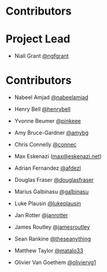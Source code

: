 # Contributors

# Project Lead

- Niall Grant [@ngfgrant](https://github.com/ngfgrant)

# Contributors

- Nabeel Amjad [@nabeelamjad](https://github.com/nabeelamjad)

- Henry Bell [@henrybell](https://github.com/henrybell)

- Yvonne Beumer [@pinkeee](https://github.com/pinkeee)

- Amy Bruce-Gardner [@amybg](https://github.com/amybg)

- Chris Connelly [@connec](https://github.com/connec)

- Max Eskenazi (max@eskenazi.net)

- Adrian Fernandez [@afdezl](https://github.com/afdezl)

- Douglas Fraser [@douglasfraser](https://github.com/douglasfraser)

- Marius Galbinasu [@galbinasu](https://github.com/galbinasu)

- Luke Plausin [@lukeplausin](https://github.com/lukeplausin)

- Jan Rotter [@janrotter](https://github.com/janrotter)

- James Routley [@jamesroutley](https://github.com/jamesroutley)

- Sean Rankine [@theseanything](https://github.com/theseanything)

- Matthew Taylor [@matalo33](https://github.com/matalo33)

- Olivier Van Goethem [@oliviervg1](https://github.com/oliviervg1)
